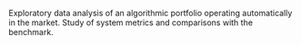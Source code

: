 Exploratory data analysis of an algorithmic portfolio operating automatically in the market. Study of system metrics and comparisons with the benchmark.
